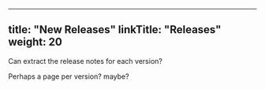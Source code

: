 
---
title: "New Releases"
linkTitle: "Releases"
weight: 20
---

Can extract the release notes for each version?

Perhaps a page per version? maybe?

